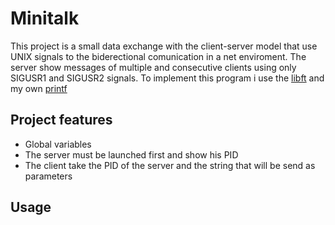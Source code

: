 # Minitalk
This project is a small data exchange with the client-server model that use UNIX signals to the biderectional comunication in a net enviroment.
The server show messages of multiple and consecutive clients using only SIGUSR1 and SIGUSR2 signals.
To implement this program i use the [libft](https://github.com/AppacheAZ/libft) and my own [printf](https://github.com/AppacheAZ/ft_printf)

## Project features
- Global variables 
- The server must be launched first and show his PID
- The client take the PID of the server and the string that will be send as parameters

## Usage